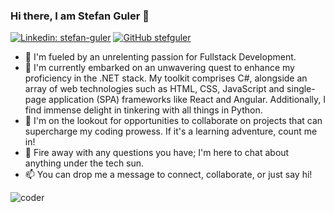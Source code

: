 ### Hi there, I am Stefan Guler :call_me_hand:

[![Linkedin: stefan-guler](https://img.shields.io/badge/-stefanguler-blue?style=flat-square&logo=Linkedin&logoColor=white&link=https://www.linkedin.com/in/stefan-guler/)](https://www.linkedin.com/in/stefan-guler/) [![GitHub stefguler](https://img.shields.io/github/followers/stefguler?label=follow%20me%21&style=social)](https://github.com/stefguler)

- 🔭 I'm fueled by an unrelenting passion for Fullstack Development.
- 🌱 I'm currently embarked on an unwavering quest to enhance my proficiency in the .NET stack. My toolkit comprises C#, alongside an array of web technologies such as HTML, CSS, JavaScript and single-page application (SPA) frameworks like React and Angular. Additionally, I find immense delight in tinkering with all things in Python.
- 👯 I'm on the lookout for opportunities to collaborate on projects that can supercharge my coding prowess. If it's a learning adventure, count me in!
- 💬 Fire away with any questions you have; I'm here to chat about anything under the tech sun.
- 📫 You can drop me a message to connect, collaborate, or just say hi!

![coder](https://media.tenor.com/GfSX-u7VGM4AAAAC/coding.gif)
